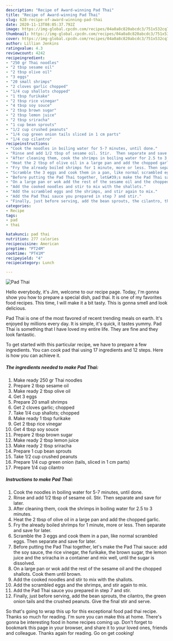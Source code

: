 ```yaml
---
description: "Recipe of Award-winning Pad Thai"
title: "Recipe of Award-winning Pad Thai"
slug: 628-recipe-of-award-winning-pad-thai
date: 2020-11-13T08:05:37.792Z
image: https://img-global.cpcdn.com/recipes/04a0a8c820abcdc3/751x532cq70/pad-thai-recipe-main-photo.jpg
thumbnail: https://img-global.cpcdn.com/recipes/04a0a8c820abcdc3/751x532cq70/pad-thai-recipe-main-photo.jpg
cover: https://img-global.cpcdn.com/recipes/04a0a8c820abcdc3/751x532cq70/pad-thai-recipe-main-photo.jpg
author: Lillian Jenkins
ratingvalue: 4.3
reviewcount: 4242
recipeingredient:
- "250 gr Thai noodles"
- "2 tbsp sesame oil"
- "2 tbsp olive oil"
- "3 eggs"
- "20 small shrimps"
- "2 cloves garlic chopped"
- "1/4 cup shallots chopped"
- "1 tbsp furikake"
- "2 tbsp rice vinegar"
- "4 tbsp soy souce"
- "2 tbsp brown sugar"
- "2 tbsp lemon juice"
- "2 tbsp sriracha"
- "1 cup bean sprouts"
- "1/2 cup crushed peanuts"
- "1/4 cup green onion tails sliced in 1 cm parts"
- "1/4 cup cilantro"
recipeinstructions:
- "Cook the noodles in boiling water for 5-7 minutes, until done."
- "Rinse and add 1/2 tbsp of sesame oil. Stir.  Then separate and save for later."
- "After cleaning them, cook the shrimps in boiling water for 2.5 to 3 minutes."
- "Heat the 2 tbsp of olive oil in a large pan and add the chopped garlic."
- "Fry the already boiled shrimps for 1 minute, more or less. Then separate and save for later."
- "Scramble the 3 eggs and cook them in a pan, like normal scrambled eggs. Then separate and save for later."
- "Before putting the Pad Thai together, let&#39;s make the Pad Thai sauce: add the soy sauce, the rice vinegar, the furikake, the brown sugar, the lemon juice and the sriracha in a container and mix well, until the sugar is dissolved."
- "On a large pan or wok add the rest of the sesame oil and the chopped shallots. Cook them until brown."
- "Add the cooked noodles and stir to mix with the shallots."
- "Add the scrambled eggs and the shrimps, and stir again to mix."
- "Add the Pad Thai sauce you prepared in step 7 and stir."
- "Finally, just before serving, add the bean sprouts, the cilantro, the green onion tails and the crushed peanuts. Give the final stir and serve."
categories:
- Recipe
tags:
- pad
- thai

katakunci: pad thai 
nutrition: 277 calories
recipecuisine: American
preptime: "PT24M"
cooktime: "PT41M"
recipeyield: "4"
recipecategory: Lunch

---
```



![Pad Thai](https://img-global.cpcdn.com/recipes/04a0a8c820abcdc3/751x532cq70/pad-thai-recipe-main-photo.jpg)

Hello everybody, it's Jim, welcome to our recipe page. Today, I'm gonna show you how to prepare a special dish, pad thai. It is one of my favorites food recipes. This time, I will make it a bit tasty. This is gonna smell and look delicious.

Pad Thai is one of the most favored of recent trending meals on earth. It's enjoyed by millions every day. It is simple, it's quick, it tastes yummy. Pad Thai is something that I have loved my entire life. They are fine and they look fantastic.




To get started with this particular recipe, we have to prepare a few ingredients. You can cook pad thai using 17 ingredients and 12 steps. Here is how you can achieve it.

<!--inarticleads1-->

##### The ingredients needed to make Pad Thai:

1. Make ready 250 gr Thai noodles
1. Prepare 2 tbsp sesame oil
1. Make ready 2 tbsp olive oil
1. Get 3 eggs
1. Prepare 20 small shrimps
1. Get 2 cloves garlic; chopped
1. Take 1/4 cup shallots; chopped
1. Make ready 1 tbsp furikake
1. Get 2 tbsp rice vinegar
1. Get 4 tbsp soy souce
1. Prepare 2 tbsp brown sugar
1. Make ready 2 tbsp lemon juice
1. Make ready 2 tbsp sriracha
1. Prepare 1 cup bean sprouts
1. Take 1/2 cup crushed peanuts
1. Prepare 1/4 cup green onion (tails, sliced in 1 cm parts)
1. Prepare 1/4 cup cilantro




<!--inarticleads2-->

##### Instructions to make Pad Thai:

1. Cook the noodles in boiling water for 5-7 minutes, until done.
1. Rinse and add 1/2 tbsp of sesame oil. Stir.  Then separate and save for later.
1. After cleaning them, cook the shrimps in boiling water for 2.5 to 3 minutes.
1. Heat the 2 tbsp of olive oil in a large pan and add the chopped garlic.
1. Fry the already boiled shrimps for 1 minute, more or less. Then separate and save for later.
1. Scramble the 3 eggs and cook them in a pan, like normal scrambled eggs. Then separate and save for later.
1. Before putting the Pad Thai together, let&#39;s make the Pad Thai sauce: add the soy sauce, the rice vinegar, the furikake, the brown sugar, the lemon juice and the sriracha in a container and mix well, until the sugar is dissolved.
1. On a large pan or wok add the rest of the sesame oil and the chopped shallots. Cook them until brown.
1. Add the cooked noodles and stir to mix with the shallots.
1. Add the scrambled eggs and the shrimps, and stir again to mix.
1. Add the Pad Thai sauce you prepared in step 7 and stir.
1. Finally, just before serving, add the bean sprouts, the cilantro, the green onion tails and the crushed peanuts. Give the final stir and serve.




So that's going to wrap this up for this exceptional food pad thai recipe. Thanks so much for reading. I'm sure you can make this at home. There's gonna be interesting food in home recipes coming up. Don't forget to bookmark this page in your browser, and share it to your loved ones, friends and colleague. Thanks again for reading. Go on get cooking!
